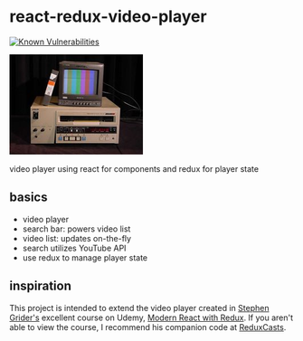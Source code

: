 # react-redux-video-player
[![Known Vulnerabilities](https://snyk.io/test/github/zanuka/react-redux-video-player/badge.svg?targetFile=package.json)](https://snyk.io/test/github/zanuka/react-redux-video-player?targetFile=package.json)

![](./img/playa.jpg)

video player using react for components and redux for player state

## basics
- video player
- search bar: powers video list
- video list: updates on-the-fly
- search utilizes YouTube API
- use redux to manage player state

## inspiration
This project is intended to extend the video player created in [Stephen Grider's](https://github.com/StephenGrider) excellent course on Udemy, [Modern React with Redux](https://www.udemy.com/react-redux). If you aren't able to view the course, I recommend his companion code at [ReduxCasts](https://github.com/StephenGrider/ReduxCasts).